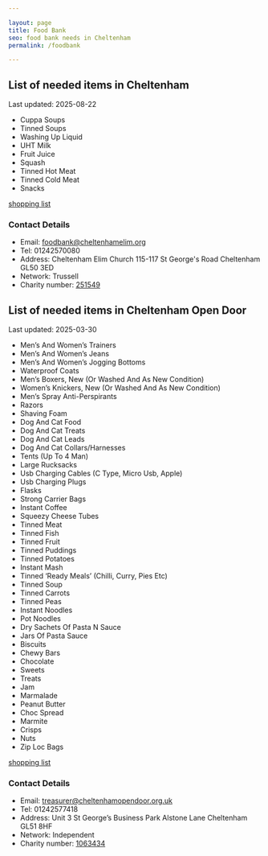 ```yaml
---

layout: page
title: Food Bank
seo: food bank needs in Cheltenham
permalink: /foodbank

---
```


<!-- summary1_marker starts -->
## List of needed items in Cheltenham

Last updated: 2025-08-22

- Cuppa Soups
- Tinned Soups
- Washing Up Liquid
- UHT Milk
- Fruit Juice
- Squash
- Tinned Hot Meat
- Tinned Cold Meat
- Snacks
<!-- summary1_marker ends -->

[shopping list](https://cheltenham.foodbank.org.uk/give-help/donate-food/)

### Contact Details

<!-- contact1_marker starts -->
- Email: foodbank@cheltenhamelim.org
- Tel: 01242570080
- Address: Cheltenham Elim Church 115-117 St George's Road Cheltenham GL50 3ED
- Network: Trussell
- Charity number: [251549](https://register-of-charities.charitycommission.gov.uk/charity-details/?regid=251549&subid=0)
<!-- contact1_marker ends -->

<!-- summary2_marker starts -->
## List of needed items in Cheltenham Open Door

Last updated: 2025-03-30

- Men’s And Women’s Trainers
- Men’s And Women’s Jeans
- Men’s And Women’s Jogging Bottoms
- Waterproof Coats
- Men’s Boxers, New (Or Washed And As New Condition)
- Women’s Knickers, New (Or Washed And As New Condition)
- Men’s Spray Anti-Perspirants
- Razors
- Shaving Foam
- Dog And Cat Food
- Dog And Cat Treats
- Dog And Cat Leads
- Dog And Cat Collars/Harnesses
- Tents (Up To 4 Man)
- Large Rucksacks
- Usb Charging Cables (C Type, Micro Usb, Apple)
- Usb Charging Plugs
- Flasks
- Strong Carrier Bags
- Instant Coffee
- Squeezy Cheese Tubes
- Tinned Meat
- Tinned Fish
- Tinned Fruit
- Tinned Puddings
- Tinned Potatoes
- Instant Mash
- Tinned ‘Ready Meals’ (Chilli, Curry, Pies Etc)
- Tinned Soup
- Tinned Carrots
- Tinned Peas
- Instant Noodles
- Pot Noodles
- Dry Sachets Of Pasta N Sauce
- Jars Of Pasta Sauce
- Biscuits
- Chewy Bars
- Chocolate
- Sweets
- Treats
- Jam
- Marmalade
- Peanut Butter
- Choc Spread
- Marmite
- Crisps
- Nuts
- Zip Loc Bags
<!-- summary2_marker ends -->

[shopping list](https://cheltenham.foodbank.org.uk/give-help/donate-food/)

### Contact Details

<!-- contact2_marker starts -->
- Email: treasurer@cheltenhamopendoor.org.uk
- Tel: 01242577418
- Address: Unit 3 St George’s Business Park Alstone Lane Cheltenham GL51 8HF
- Network: Independent
- Charity number: [1063434](https://register-of-charities.charitycommission.gov.uk/charity-details/?regid=1063434&subid=0)
<!-- contact2_marker ends -->